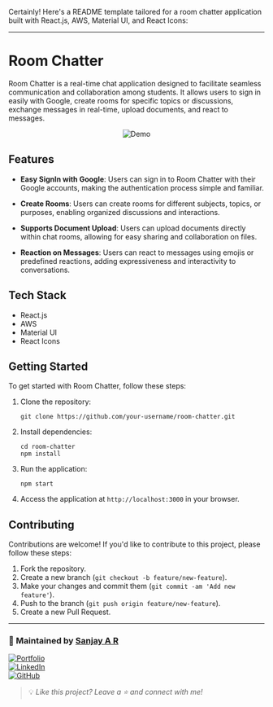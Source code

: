 Certainly! Here's a README template tailored for a room chatter application built with React.js, AWS, Material UI, and React Icons:

---

# Room Chatter

Room Chatter is a real-time chat application designed to facilitate seamless communication and collaboration among students. It allows users to sign in easily with Google, create rooms for specific topics or discussions, exchange messages in real-time, upload documents, and react to messages.

<div align="center">
  <img alt="Demo" src="./Assets/venues.gif" />
</div>

## Features

- **Easy SignIn with Google**: Users can sign in to Room Chatter with their Google accounts, making the authentication process simple and familiar.
  
- **Create Rooms**: Users can create rooms for different subjects, topics, or purposes, enabling organized discussions and interactions.
  
- **Supports Document Upload**: Users can upload documents directly within chat rooms, allowing for easy sharing and collaboration on files.
  
- **Reaction on Messages**: Users can react to messages using emojis or predefined reactions, adding expressiveness and interactivity to conversations.

## Tech Stack

- React.js
- AWS
- Material UI
- React Icons

## Getting Started

To get started with Room Chatter, follow these steps:

1. Clone the repository:

   ```
   git clone https://github.com/your-username/room-chatter.git
   ```

2. Install dependencies:

   ```
   cd room-chatter
   npm install
   ```



3. Run the application:

   ```
   npm start
   ```

4. Access the application at `http://localhost:3000` in your browser.

## Contributing

Contributions are welcome! If you'd like to contribute to this project, please follow these steps:

1. Fork the repository.
2. Create a new branch (`git checkout -b feature/new-feature`).
3. Make your changes and commit them (`git commit -am 'Add new feature'`).
4. Push to the branch (`git push origin feature/new-feature`).
5. Create a new Pull Request.

---

### 🚀 Maintained by [Sanjay A R](https://github.com/sanjay-ar)

[![Portfolio](https://img.shields.io/badge/Portfolio-Visit-blue?style=flat-square&logo=vercel)](https://portfolio-ar.vercel.app/)  
[![LinkedIn](https://img.shields.io/badge/LinkedIn-Sanjay%20A%20R-blue?style=flat-square&logo=linkedin)](https://www.linkedin.com/in/sanjay-ar/)  
[![GitHub](https://img.shields.io/badge/GitHub-sanjay--ar-black?style=flat-square&logo=github)](https://github.com/sanjay-ar)

> 💡 *Like this project? Leave a ⭐ and connect with me!*


